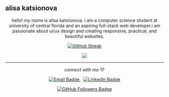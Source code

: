 ## alisa katsionova

<p align="center">hello! my name is alisa katsionova. i am a computer science student at university of central florida and an aspiring full-stack web developer.i am passionate about ui/ux design and creating responsive, practical, and beautiful websites.</p>


<p align="center">
  <a href="https://git.io/streak-stats"><img src="https://streak-stats.demolab.com?user=AlisaK13003&hide_border=true&date_format=M%20j%5B%2C%20Y%5D&fire=FFFFFF&background=9E9E9E&stroke=FFC0CB&currStreakNum=FFFFFF&sideNums=FFFFFF&ring=FFC0CB&currStreakLabel=FFFFFF&sideLabels=FFFFFF&dates=EB545400" alt="GitHub Streak"/>
  </a>
</p>
<p align="center">
  <img src="https://github-readme-stats.vercel.app/api/top-langs/?username=AlisaK13003&hide_title=FALSE&layout=compact&title_color=FFC0CB&text_color=ffffff&bg_color=9E9E9E&hide_border=true"/>
</p>


---

<p align="center">
  <i>connect with me </i>♡
</p>
<p align="center">
  <a href="mailto:alisakatsionova@gmail.com">
    <img src="https://img.shields.io/static/v1?label=&message=EMAIL&color=9e9e9e&style=for-the-badge&logo=alwaysdata&logoColor=pink" alt="Email Badge"/>
  </a>
  &nbsp; <!-- This adds space between the two badges -->
  <a href="https://www.linkedin.com/in/alisa-katsionova">
    <img src="https://img.shields.io/badge/-LINKEDIN-9e9e9e?style=for-the-badge&logo=linkedin&logoColor=pink" alt="LinkedIn Badge"/>
  </a>
</p>

<p align="center">
  <a href="https://github.com/AlisaK13003?tab=followers">
    <img src="https://img.shields.io/github/followers/AlisaK13003?label=Follow&labelColor=9e9e9e&logo=github-sponsors&logoColor=pink&color=pink&style=for-the-badge" alt="GitHub Followers Badge"/>
  </a>
</p>

